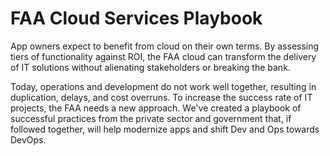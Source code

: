 # FAA Cloud Services Playbook

App owners expect to benefit from cloud on their own terms. By assessing tiers of functionality against ROI, the FAA cloud can transform the delivery of IT solutions without alienating stakeholders or breaking the bank.

Today, operations and development do not work well together, resulting in duplication, delays, and cost overruns. To increase the success rate of IT projects, the FAA needs a new approach. We've created a playbook of successful practices from the private sector and government that, if followed together, will help modernize apps and shift Dev and Ops towards DevOps.